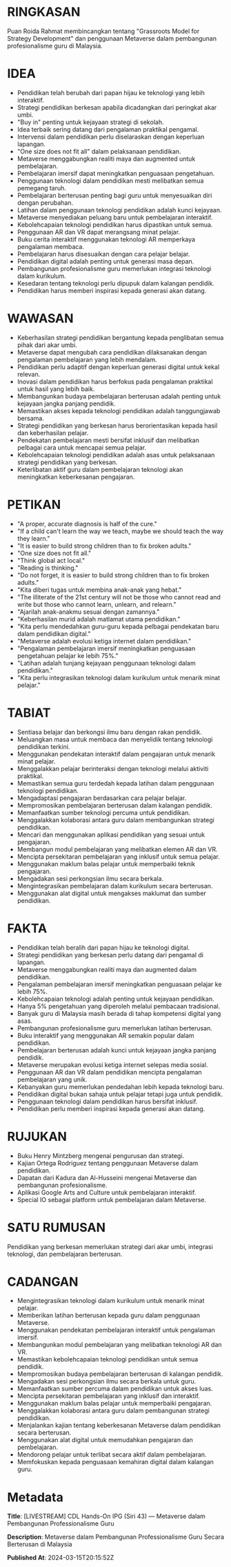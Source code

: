 # RINGKASAN
Puan Roida Rahmat membincangkan tentang "Grassroots Model for Strategy Development" dan penggunaan Metaverse dalam pembangunan profesionalisme guru di Malaysia.

# IDEA
- Pendidikan telah berubah dari papan hijau ke teknologi yang lebih interaktif.
- Strategi pendidikan berkesan apabila dicadangkan dari peringkat akar umbi.
- "Buy in" penting untuk kejayaan strategi di sekolah.
- Idea terbaik sering datang dari pengalaman praktikal pengamal.
- Intervensi dalam pendidikan perlu diselaraskan dengan keperluan lapangan.
- "One size does not fit all" dalam pelaksanaan pendidikan.
- Metaverse menggabungkan realiti maya dan augmented untuk pembelajaran.
- Pembelajaran imersif dapat meningkatkan penguasaan pengetahuan.
- Penggunaan teknologi dalam pendidikan mesti melibatkan semua pemegang taruh.
- Pembelajaran berterusan penting bagi guru untuk menyesuaikan diri dengan perubahan.
- Latihan dalam penggunaan teknologi pendidikan adalah kunci kejayaan.
- Metaverse menyediakan peluang baru untuk pembelajaran interaktif.
- Kebolehcapaian teknologi pendidikan harus dipastikan untuk semua.
- Penggunaan AR dan VR dapat merangsang minat pelajar.
- Buku cerita interaktif menggunakan teknologi AR memperkaya pengalaman membaca.
- Pembelajaran harus disesuaikan dengan cara pelajar belajar.
- Pendidikan digital adalah penting untuk generasi masa depan.
- Pembangunan profesionalisme guru memerlukan integrasi teknologi dalam kurikulum.
- Kesedaran tentang teknologi perlu dipupuk dalam kalangan pendidik.
- Pendidikan harus memberi inspirasi kepada generasi akan datang.

# WAWASAN
- Keberhasilan strategi pendidikan bergantung kepada penglibatan semua pihak dari akar umbi.
- Metaverse dapat mengubah cara pendidikan dilaksanakan dengan pengalaman pembelajaran yang lebih mendalam.
- Pendidikan perlu adaptif dengan keperluan generasi digital untuk kekal relevan.
- Inovasi dalam pendidikan harus berfokus pada pengalaman praktikal untuk hasil yang lebih baik.
- Membangunkan budaya pembelajaran berterusan adalah penting untuk kejayaan jangka panjang pendidik.
- Memastikan akses kepada teknologi pendidikan adalah tanggungjawab bersama.
- Strategi pendidikan yang berkesan harus berorientasikan kepada hasil dan keberhasilan pelajar.
- Pendekatan pembelajaran mesti bersifat inklusif dan melibatkan pelbagai cara untuk mencapai semua pelajar.
- Kebolehcapaian teknologi pendidikan adalah asas untuk pelaksanaan strategi pendidikan yang berkesan.
- Keterlibatan aktif guru dalam pembelajaran teknologi akan meningkatkan keberkesanan pengajaran.

# PETIKAN
- "A proper, accurate diagnosis is half of the cure."
- "If a child can't learn the way we teach, maybe we should teach the way they learn."
- "It is easier to build strong children than to fix broken adults."
- "One size does not fit all."
- "Think global act local."
- "Reading is thinking."
- "Do not forget, it is easier to build strong children than to fix broken adults."
- "Kita diberi tugas untuk membina anak-anak yang hebat."
- "The illiterate of the 21st century will not be those who cannot read and write but those who cannot learn, unlearn, and relearn."
- "Ajarilah anak-anakmu sesuai dengan zamannya."
- "Keberhasilan murid adalah matlamat utama pendidikan."
- "Kita perlu mendedahkan guru-guru kepada pelbagai pendekatan baru dalam pendidikan digital."
- "Metaverse adalah evolusi ketiga internet dalam pendidikan."
- "Pengalaman pembelajaran imersif meningkatkan penguasaan pengetahuan pelajar ke lebih 75%."
- "Latihan adalah tunjang kejayaan penggunaan teknologi dalam pendidikan."
- "Kita perlu integrasikan teknologi dalam kurikulum untuk menarik minat pelajar."

# TABIAT
- Sentiasa belajar dan berkongsi ilmu baru dengan rakan pendidik.
- Meluangkan masa untuk membaca dan menyelidik tentang teknologi pendidikan terkini.
- Menggunakan pendekatan interaktif dalam pengajaran untuk menarik minat pelajar.
- Menggalakkan pelajar berinteraksi dengan teknologi melalui aktiviti praktikal.
- Memastikan semua guru terdedah kepada latihan dalam penggunaan teknologi pendidikan.
- Mengadaptasi pengajaran berdasarkan cara pelajar belajar.
- Mempromosikan pembelajaran berterusan dalam kalangan pendidik.
- Memanfaatkan sumber teknologi percuma untuk pendidikan.
- Menggalakkan kolaborasi antara guru dalam membangunkan strategi pendidikan.
- Mencari dan menggunakan aplikasi pendidikan yang sesuai untuk pengajaran.
- Membangun modul pembelajaran yang melibatkan elemen AR dan VR.
- Mencipta persekitaran pembelajaran yang inklusif untuk semua pelajar.
- Menggunakan maklum balas pelajar untuk memperbaiki teknik pengajaran.
- Mengadakan sesi perkongsian ilmu secara berkala.
- Mengintegrasikan pembelajaran dalam kurikulum secara berterusan.
- Menggunakan alat digital untuk mengakses maklumat dan sumber pendidikan.

# FAKTA
- Pendidikan telah beralih dari papan hijau ke teknologi digital.
- Strategi pendidikan yang berkesan perlu datang dari pengamal di lapangan.
- Metaverse menggabungkan realiti maya dan augmented dalam pendidikan.
- Pengalaman pembelajaran imersif meningkatkan penguasaan pelajar ke lebih 75%.
- Kebolehcapaian teknologi adalah penting untuk kejayaan pendidikan.
- Hanya 5% pengetahuan yang diperoleh melalui pembacaan tradisional.
- Banyak guru di Malaysia masih berada di tahap kompetensi digital yang asas.
- Pembangunan profesionalisme guru memerlukan latihan berterusan.
- Buku interaktif yang menggunakan AR semakin popular dalam pendidikan.
- Pembelajaran berterusan adalah kunci untuk kejayaan jangka panjang pendidik.
- Metaverse merupakan evolusi ketiga internet selepas media sosial.
- Penggunaan AR dan VR dalam pendidikan mencipta pengalaman pembelajaran yang unik.
- Kebanyakan guru memerlukan pendedahan lebih kepada teknologi baru.
- Pendidikan digital bukan sahaja untuk pelajar tetapi juga untuk pendidik.
- Penggunaan teknologi dalam pendidikan harus bersifat inklusif.
- Pendidikan perlu memberi inspirasi kepada generasi akan datang.

# RUJUKAN
- Buku Henry Mintzberg mengenai pengurusan dan strategi.
- Kajian Ortega Rodriguez tentang penggunaan Metaverse dalam pendidikan.
- Dapatan dari Kadura dan Al-Husseini mengenai Metaverse dan pembangunan profesionalisme.
- Aplikasi Google Arts and Culture untuk pembelajaran interaktif.
- Special IO sebagai platform untuk pembelajaran dalam Metaverse.

# SATU RUMUSAN
Pendidikan yang berkesan memerlukan strategi dari akar umbi, integrasi teknologi, dan pembelajaran berterusan. 

# CADANGAN
- Mengintegrasikan teknologi dalam kurikulum untuk menarik minat pelajar.
- Memberikan latihan berterusan kepada guru dalam penggunaan Metaverse.
- Menggunakan pendekatan pembelajaran interaktif untuk pengalaman imersif.
- Membangunkan modul pembelajaran yang melibatkan teknologi AR dan VR.
- Memastikan kebolehcapaian teknologi pendidikan untuk semua pendidik.
- Mempromosikan budaya pembelajaran berterusan di kalangan pendidik.
- Mengadakan sesi perkongsian ilmu secara berkala untuk guru.
- Memanfaatkan sumber percuma dalam pendidikan untuk akses luas.
- Mencipta persekitaran pembelajaran yang inklusif dan interaktif.
- Menggunakan maklum balas pelajar untuk memperbaiki pengajaran.
- Menggalakkan kolaborasi antara guru dalam pembangunan strategi pendidikan.
- Menjalankan kajian tentang keberkesanan Metaverse dalam pendidikan secara berterusan.
- Menggunakan alat digital untuk memudahkan pengajaran dan pembelajaran.
- Mendorong pelajar untuk terlibat secara aktif dalam pembelajaran.
- Memfokuskan kepada penguasaan kemahiran digital dalam kalangan guru.

# Metadata
**Title**: [LIVESTREAM]  CDL Hands-On IPG (Siri 43) — Metaverse dalam Pembangunan Professionalisme Guru

**Description**: Metaverse dalam Pembangunan Professionalisme Guru Secara Berterusan di Malaysia

**Published At**: 2024-03-15T20:15:52Z